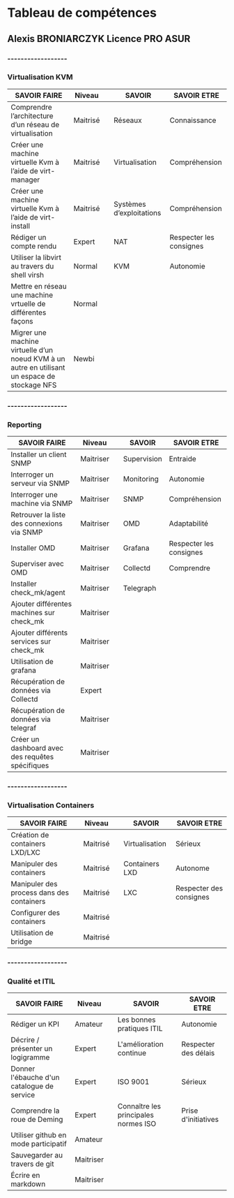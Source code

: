 # Tableau de compétences 
## Alexis BRONIARCZYK Licence PRO ASUR

### ------------------
### Virtualisation KVM
| SAVOIR FAIRE | Niveau | | SAVOIR | SAVOIR ETRE |
| ------------ | ------ |-| ------ | ----------- |
| Comprendre l’architecture d’un réseau de virtualisation | Maitrisé | | Réseaux | Connaissance |
| Créer une machine virtuelle Kvm à l’aide de virt-manager | Maitrisé | | Virtualisation | Compréhension | Adaptabilité |
| Créer une machine virtuelle Kvm à l’aide de virt-install | Maitrisé | | Systèmes d’exploitations | Compréhension |
| Rédiger un compte rendu | Expert | | NAT | Respecter les consignes |
| Utiliser la libvirt au travers du shell virsh | Normal | | KVM | Autonomie |
| Mettre en réseau une machine vrtuelle de différentes façons | Normal | | | |
| Migrer une machine virtuelle d’un noeud KVM à un autre en utilisant un espace de stockage NFS | Newbi | | | | 

### ------------------
### Reporting
| SAVOIR FAIRE | Niveau | | SAVOIR | SAVOIR ETRE |
| ------------ | ------ |-| ------ | ----------- |
| Installer un client SNMP | Maitriser | | Supervision | Entraide |
| Interroger un serveur via SNMP | Maitriser | | Monitoring | Autonomie |
| Interroger une machine via SNMP | Maitriser | | SNMP | Compréhension |
| Retrouver la liste des connexions via SNMP | Maitriser | | OMD | Adaptabilité |
| Installer OMD | Maitriser | | Grafana | Respecter les consignes |
| Superviser avec OMD | Maitriser | | Collectd | Comprendre |
| Installer check_mk/agent | Maitriser | | Telegraph | |
| Ajouter différentes machines sur check_mk | Maitriser | | | |
| Ajouter différents services sur check_mk | Maitriser | | | |
| Utilisation de grafana | Maitriser | | | |
| Récupération de données via Collectd | Expert | | | |
| Récupération de données via telegraf | Maitriser | | | |
| Créer un dashboard avec des requêtes spécifiques | Maitriser | | | |

### ------------------
### Virtualisation Containers
| SAVOIR FAIRE | Niveau | | SAVOIR | SAVOIR ETRE |
| ------------ | ------ |-| ------ | ----------- |
| Création de containers LXD/LXC | Maitrisé | | Virtualisation | Sérieux |
| Manipuler des containers | Maitrisé | | Containers LXD | Autonome |
| Manipuler des process dans des containers | Maitrisé | | LXC | Respecter des consignes |
| Configurer des containers | Maitrisé | | | |
| Utilisation de bridge | Maitrisé | | | |

### ------------------
### Qualité et ITIL
| SAVOIR FAIRE | Niveau | | SAVOIR | SAVOIR ETRE |
| ------------ | ------ |-| ------ | ----------- |
| Rédiger un KPI | Amateur | | Les bonnes pratiques ITIL | Autonomie | 
| Décrire / présenter un logigramme | Expert | | L'amélioration continue | Respecter des délais | 
| Donner l'ébauche d'un catalogue de service | Expert | | ISO 9001 | Sérieux | 
| Comprendre la roue de Deming | Expert | | Connaître les principales normes ISO | Prise d'initiatives | 
| Utiliser github en mode participatif | Amateur | |       |     | 
| Sauvegarder au travers de git | Maitriser | |     |        | 
| Écrire en markdown | Maitriser | | |     |

